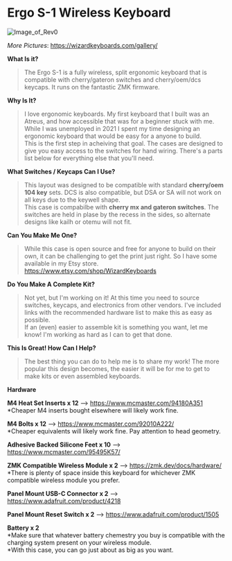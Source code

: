 # Ergo S-1 Wireless Keyboard

![Image_of_Rev0](https://github.com/wizarddata/Ergo-S-1/blob/main/Images/render.jpg)

_More Pictures_: https://wizardkeyboards.com/gallery/


**What Is it?**  
>The Ergo S-1 is a fully wireless, split ergonomic keyboard that is compatible with cherry/gateron switches and cherry/oem/dcs keycaps. It runs on the fantastic ZMK firmware.

**Why Is It?**  
>I love ergonomic keyboards. My first keyboard that I built was an Atreus, and how accessible that was for a beginner stuck with me. While I was unemployed in 2021 I spent my time designing an ergonomic keyboard that would be easy for a anyone to build.  
This is the first step in acheiving that goal. The cases are designed to give you easy access to the switches for hand wiring. There's a parts list below for everything else that you'll need.

**What Switches / Keycaps Can I Use?**  
>This layout was designed to be compatible with standard **cherry/oem 104 key** sets. DCS is also compatible, but DSA or SA will not work on all keys due to the keywell shape.  
This case is compabilbe with **cherry mx and gateron switches**. The switches are held in plase by the recess in the sides, so alternate designs like kailh or otemu will not fit.

**Can You Make Me One?**  
>While this case is open source and free for anyone to build on their own, it can be challenging to get the print just right. So I have some available in my Etsy store.  
>https://www.etsy.com/shop/WizardKeyboards

**Do You Make A Complete Kit?**  
>Not yet, but I'm working on it! At this time you need to source switches, keycaps, and electronics from other vendors. I've included links with the recommended hardware list to make this as easy as possible.  
If an (even) easier to assemble kit is something you want, let me know! I'm working as hard as I can to get that done.

**This Is Great! How Can I Help?**  
>The best thing you can do to help me is to share my work! The more popular this design becomes, the easier it will be for me to get to make kits or even assembled keyboards.

**Hardware**  

 **M4 Heat Set Inserts x 12** --> https://www.mcmaster.com/94180A351  
 *Cheaper M4 inserts bought elsewhere will likely work fine.

 **M4 Bolts x 12** --> https://www.mcmaster.com/92010A222/  
 *Cheaper equivalents will likely work fine. Pay attention to head geometry.

 **Adhesive Backed Silicone Feet x 10** --> https://www.mcmaster.com/95495K57/

 **ZMK Compatible Wireless Module x 2** --> https://zmk.dev/docs/hardware/  
 *There is plenty of space inside this keyboard for whichever ZMK compatible wireless module you prefer.

 **Panel Mount USB-C Connector x 2** --> https://www.adafruit.com/product/4218

 **Panel Mount Reset Switch x 2** --> https://www.adafruit.com/product/1505

 **Battery x 2**  
 *Make sure that whatever battery chemestry you buy is compatible with the charging system present on your wireless module.  
 *With this case, you can go just about as big as you want.

